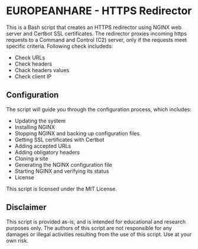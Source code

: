 # EUROPEANHARE - HTTPS Redirector

This is a Bash script that creates an HTTPS redirector using NGINX web server and Certbot SSL certificates. 
The redirector proxies incoming https requests to a Command and Control (C2) server, only if the requests meet specific criteria. 
Following check includeds:
- Check URLs
- Check headers
- Chack headers values
- Check client IP

## Configuration
The script will guide you through the configuration process, which includes:
- Updating the system
- Installing NGINX
- Stopping NGINX and backing up configuration files
- Getting SSL certificates with Certbot
- Adding accepted URLs
- Adding obligatory headers
- Cloning a site
- Generating the NGINX configuration file
- Starting NGINX and verifying its status
- License

This script is licensed under the MIT License.

## Disclaimer

This script is provided as-is, and is intended for educational and research purposes only. The authors of this script are not responsible for any damages or illegal activities resulting from the use of this script. Use at your own risk.
